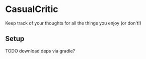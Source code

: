 # CasualCritic

Keep track of your thoughts for all the things you enjoy (or don't!)

## Setup

TODO download deps via gradle?
